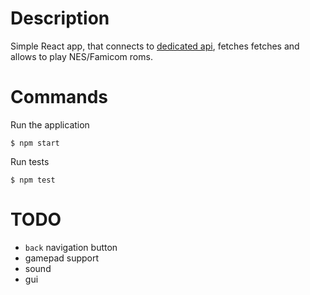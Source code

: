 # Description
Simple React app, that connects to [dedicated api](https://github.com/xeelee/boxil-api), fetches fetches and allows to play NES/Famicom roms.

# Commands
Run the application
```
$ npm start
```
Run tests
```
$ npm test
```

# TODO
* `back` navigation button
* gamepad support
* sound
* gui

